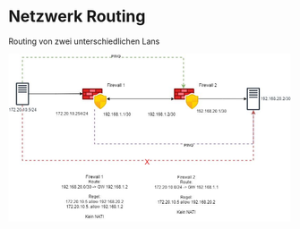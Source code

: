 # Netzwerk Routing

Routing von zwei unterschiedlichen Lans

![Netzwerk Routing](https://github.com/guggenbergerME/linux_codes/blob/main/Firewall/OPNsense/Routing/1578022627641551.jpg)

